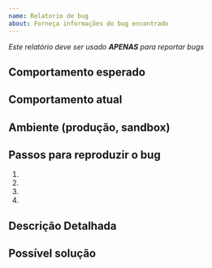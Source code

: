 ```yaml
---
name: Relatorio de bug
about: Forneça informações do bug encontrado
---
```


_Este relatório deve ser usado **APENAS** para reportar bugs_

## Comportamento esperado

<!--- Diga-nos qual deveria ser o comportamento esperado -->

## Comportamento atual

<!--- Diga-nos o que acontece em vez do comportamento esperado -->

## Ambiente (produção, sandbox)

## Passos para reproduzir o bug

<!--- Forneça um link para um exemplo ao vivo ou um conjunto de etapas -->
<!--- reproduzir este bug. Incluir código para reproduzir, se relevante -->

1.
2.
3.
4.

## Descrição Detalhada

<!--- Forneça uma descrição detalhada da alteração ou adição que você está propondo -->

## Possível solução

<!--- Opcional, mas você pode sugerir uma correção/razão para o bug -->
